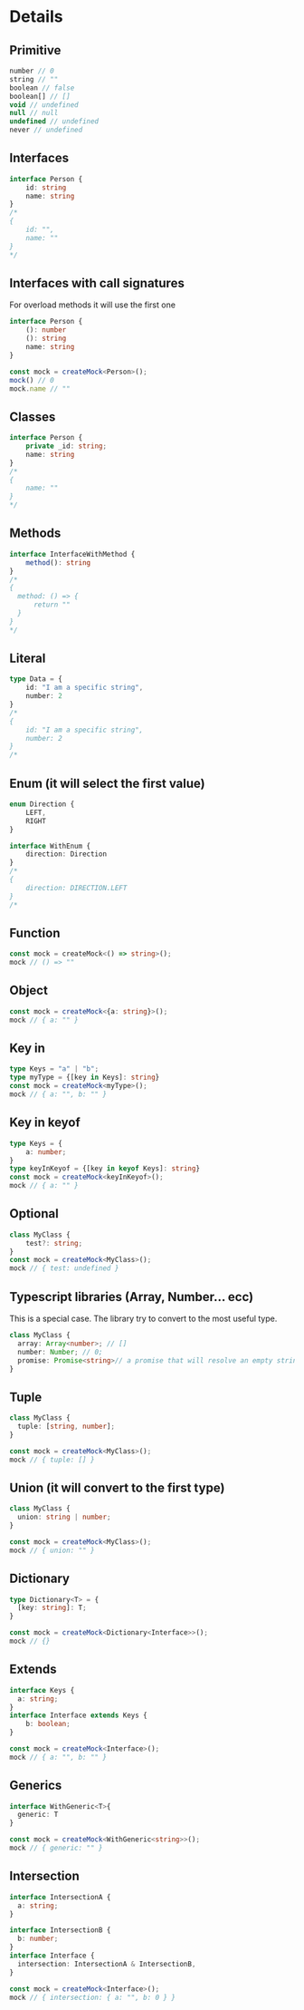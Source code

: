 # Details 

## Primitive
```ts
number // 0
string // ""
boolean // false
boolean[] // []
void // undefined
null // null
undefined // undefined
never // undefined
```

## Interfaces
```ts
interface Person {
    id: string
    name: string 
}
/* 
{
    id: "",
    name: ""
} 
*/
```
## Interfaces with call signatures
For overload methods it will use the first one
```ts
interface Person {
    (): number
    (): string
    name: string 
}

const mock = createMock<Person>();
mock() // 0
mock.name // ""

```
## Classes
```ts
interface Person {
    private _id: string;
    name: string 
}
/* 
{
    name: ""
} 
*/
```
## Methods
``` ts
interface InterfaceWithMethod {
    method(): string
} 
/* 
{
  method: () => {
      return ""
  }
} 
*/
```

## Literal
```ts
type Data = {
    id: "I am a specific string",
    number: 2
}
/*
{
    id: "I am a specific string",
    number: 2
}
/*
```
## Enum (it will select the first value)
```ts
enum Direction {
    LEFT,
    RIGHT
}

interface WithEnum {
    direction: Direction
}
/*
{
    direction: DIRECTION.LEFT
}
/*
```
## Function
```ts
const mock = createMock<() => string>();
mock // () => ""
```

## Object
```ts
const mock = createMock<{a: string}>();
mock // { a: "" }
```

## Key in
```ts
type Keys = "a" | "b";
type myType = {[key in Keys]: string}
const mock = createMock<myType>();
mock // { a: "", b: "" }
```

## Key in keyof
```ts
type Keys = {
	a: number;
}		
type keyInKeyof = {[key in keyof Keys]: string}
const mock = createMock<keyInKeyof>();
mock // { a: "" }
```

## Optional
```ts
class MyClass {
	test?: string;
}	
const mock = createMock<MyClass>();
mock // { test: undefined }
```

## Typescript libraries (Array, Number... ecc)
This is a special case. The library try to convert to the most useful type.
```ts
class MyClass {
  array: Array<number>; // []
  number: Number; // 0;
  promise: Promise<string>// a promise that will resolve an empty string Promise.resolve("")
}	
```

## Tuple
```ts
class MyClass {
  tuple: [string, number];
}	

const mock = createMock<MyClass>();
mock // { tuple: [] }
```

## Union (it will convert to the first type)
```ts
class MyClass {
  union: string | number;
}	

const mock = createMock<MyClass>();
mock // { union: "" }
```

## Dictionary
```ts
type Dictionary<T> = {
  [key: string]: T;
}

const mock = createMock<Dictionary<Interface>>();
mock // {}
```

## Extends
```ts
interface Keys {
  a: string;
}
interface Interface extends Keys {
    b: boolean;
}

const mock = createMock<Interface>();
mock // { a: "", b: "" }
```

## Generics
```ts
interface WithGeneric<T>{
  generic: T
}

const mock = createMock<WithGeneric<string>>();
mock // { generic: "" }
```

## Intersection
```ts
interface IntersectionA {
  a: string;
}

interface IntersectionB {
  b: number;
}
interface Interface {
  intersection: IntersectionA & IntersectionB,
}

const mock = createMock<Interface>();
mock // { intersection: { a: "", b: 0 } }
```
